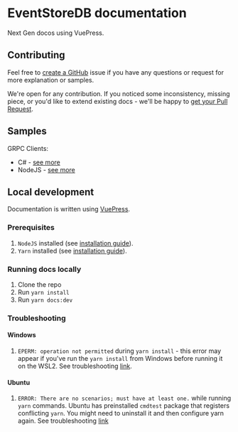 # EventStoreDB documentation

Next Gen docos using VuePress.

## Contributing

Feel free to [create a GitHub](https://github.com/EventStore/documentation/issues/new) issue if you have any questions or request for more explanation or samples.

We're open for any contribution. If you noticed some inconsistency, missing piece, or you'd like to extend existing docs - we'll be happy to [get your Pull Request](https://github.com/EventStore/documentation/compare).

## Samples

GRPC Clients:
- C# - [see more](./samples/grpc/dotnet/)
- NodeJS - [see more](./samples/grpc/nodejs/)

## Local development

Documentation is written using [VuePress](https://vuepress.vuejs.org/).
### Prerequisites

1. `NodeJS` installed (see [installation guide](https://nodejs.org/en/download//)).
2. `Yarn` installed (see [installation guide](https://classic.yarnpkg.com/en/docs/install/)).

### Running docs locally

1. Clone the repo
2. Run `yarn install`
3. Run `yarn docs:dev`

### Troubleshooting

#### Windows

1. `EPERM: operation not permitted` during `yarn install` - this error may appear if you've run the `yarn install` from Windows before running it on the WSL2. See troubleshooting [link](https://stackoverflow.com/a/58414196).

#### Ubuntu

1. `ERROR: There are no scenarios; must have at least one.` while running `yarn` commands. Ubuntu has preinstalled `cmdtest` package that registers conflicting `yarn`. You might need to uninstall it and then configure yarn again. See troubleshooting [link](https://github.com/yarnpkg/yarn/issues/2821#issuecomment-284181365)

